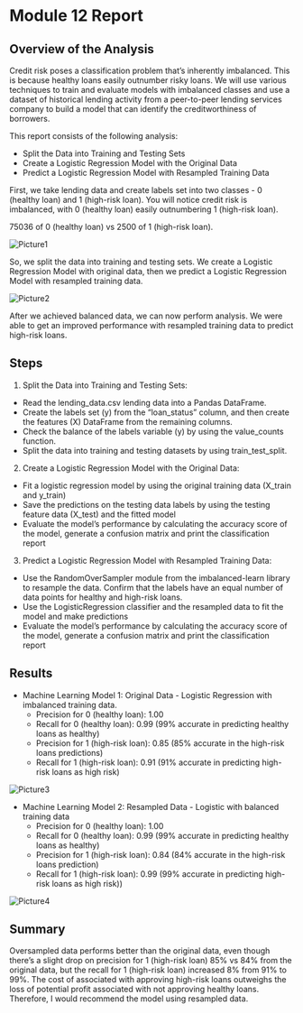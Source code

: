 # Module 12 Report

## Overview of the Analysis
Credit risk poses a classification problem that’s inherently imbalanced. This is because healthy loans easily outnumber risky loans. We will use various techniques to train and evaluate models with imbalanced classes and use a dataset of historical lending activity from a peer-to-peer lending services company to build a model that can identify the creditworthiness of borrowers.

This report consists of the following analysis:
  - Split the Data into Training and Testing Sets
  - Create a Logistic Regression Model with the Original Data
  - Predict a Logistic Regression Model with Resampled Training Data

First, we take lending data and create labels set into two classes - 0 (healthy loan) and 1 (high-risk loan). You will notice credit risk is imbalanced, with 0 (healthy loan) easily outnumbering 1 (high-risk loan). 

75036 of 0 (healthy loan) vs 2500 of 1 (high-risk loan). 

  ![Picture1](https://user-images.githubusercontent.com/103230949/178077432-e75d237b-b0eb-4e78-896b-18f6c83e1d91.png)

So, we split the data into training and testing sets. We create a Logistic Regression Model with original data, then we predict a Logistic Regression Model with resampled training data. 

 ![Picture2](https://user-images.githubusercontent.com/103230949/178077447-2b9ae835-2949-4c4d-bfb8-bf2499d78ffb.png)

After we achieved balanced data, we can now perform analysis. We were able to get an improved performance with resampled training data to predict high-risk loans. 

## Steps
1. Split the Data into Training and Testing Sets:
  - Read the lending_data.csv lending data into a Pandas DataFrame.
  - Create the labels set (y) from the “loan_status” column, and then create the features (X) DataFrame from the remaining columns.
  - Check the balance of the labels variable (y) by using the value_counts function.
  - Split the data into training and testing datasets by using train_test_split.

2. Create a Logistic Regression Model with the Original Data:
  - Fit a logistic regression model by using the original training data (X_train and y_train) 
  - Save the predictions on the testing data labels by using the testing feature data (X_test) and the fitted model 
  - Evaluate the model’s performance by calculating the accuracy score of the model, generate a confusion matrix and print the classification report

3. Predict a Logistic Regression Model with Resampled Training Data:
  - Use the RandomOverSampler module from the imbalanced-learn library to resample the data. Confirm that the labels have an equal number of data points for healthy and high-risk loans.
  - Use the LogisticRegression classifier and the resampled data to fit the model and make predictions 
  - Evaluate the model’s performance by calculating the accuracy score of the model, generate a confusion matrix and print the classification report

## Results

* Machine Learning Model 1:
Original Data - Logistic Regression with imbalanced training data.
  - Precision for 0 (healthy loan): 1.00 
  - Recall for 0 (healthy loan): 0.99 (99% accurate in predicting healthy loans as healthy)
  - Precision for 1 (high-risk loan): 0.85 (85% accurate in the high-risk loans predictions)
  - Recall for 1 (high-risk loan): 0.91 (91% accurate in predicting high-risk loans as high risk)
  
![Picture3](https://user-images.githubusercontent.com/103230949/178077461-b861d454-3dff-4bc1-a5b6-a5def9166b77.png)

* Machine Learning Model 2:
Resampled Data - Logistic with balanced training data
  - Precision for 0 (healthy loan): 1.00
  - Recall for 0 (healthy loan): 0.99 (99% accurate in predicting healthy loans as healthy)
  - Precision for 1 (high-risk loan): 0.84 (84% accurate in the high-risk loans prediction)
  - Recall for 1 (high-risk loan): 0.99 (99% accurate in predicting high-risk loans as high risk))
  
![Picture4](https://user-images.githubusercontent.com/103230949/178077470-d37fad4e-5cc4-4a96-ae91-bb5a14b3919f.png)

## Summary
Oversampled data performs better than the original data, even though there’s a slight drop on precision for 1 (high-risk loan) 85% vs 84% from the original data, but the recall for 1 (high-risk loan) increased 8% from 91% to 99%. The cost of associated with approving high-risk loans outweighs the loss of potential profit associated with not approving healthy loans. Therefore, I would recommend the model using resampled data. 
